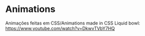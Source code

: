 # Animations
Animações feitas em CSS/Animations made in CSS
Liquid bowl: https://www.youtube.com/watch?v=DkwvTVbY7HQ
